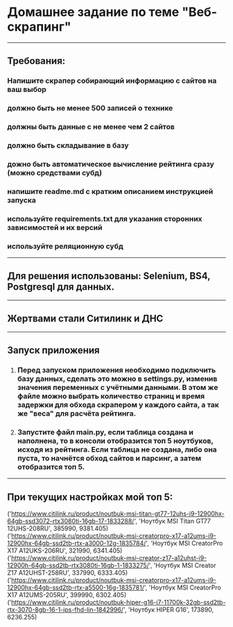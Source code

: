 # Домашнее задание по теме "Веб-скрапинг"

---

## Требования:

### Напишите скрапер собирающий информацию с сайтов на ваш выбор

### должно быть не менее 500 записей о технике

### должны быть данные с не менее чем 2 сайтов

### должно быть складывание в базу

### дожно быть автоматическое вычисление рейтинга сразу (можно средствами субд)

### напишите readme.md с кратким описанием инструкцией запуска

### используйте requirements.txt для указания сторонних зависимостей и их версий

### используйте реляционную субд

---

## Для решения использованы: Selenium, BS4, Postgresql для данных.

---

## Жертвами стали Ситилинк и ДНС

---

## Запуск приложения

1. ### Перед запуском приложения **необходимо подключить базу данных**, сделать это можно в **settings.py**, изменив значения переменных с учётными данными. В этом же файле можно выбрать количество страниц и время задержки для обхода скрапером у каждого сайта, а так же "веса" для расчёта рейтинга.

2. ### Запустите файл main.py, если таблица создана и наполнена, то в консоли отобразится топ 5 ноутбуков, исходя из рейтинга. Если таблица не создана, либо она пуста, то начнётся обход сайтов и парсинг, а затем отобразится топ 5.

---

## При текущих настройках мой топ 5:

('https://www.citilink.ru/product/noutbuk-msi-titan-gt77-12uhs-i9-12900hx-64gb-ssd3072-rtx3080ti-16gb-17-1833288/', 'Ноутбук MSI Titan GT77 12UHS-208RU', 385990, 9381.405)
('https://www.citilink.ru/product/noutbuk-msi-creatorpro-x17-a12ums-i9-12900hx-64gb-ssd2tb-rtx-a3000-12g-1835784/', 'Ноутбук MSI CreatorPro X17 A12UKS-206RU', 321990, 6341.405)
('https://www.citilink.ru/product/noutbuk-msi-creator-z17-a12uhst-i9-12900h-64gb-ssd2tb-rtx3080ti-16gb-1-1833275/', 'Ноутбук MSI Creator Z17 A12UHST-258RU', 337990, 6333.405)
('https://www.citilink.ru/product/noutbuk-msi-creatorpro-x17-a12ums-i9-12900hx-64gb-ssd2tb-rtx-a5500-16g-1835781/', 'Ноутбук MSI CreatorPro X17 A12UMS-205RU', 399990, 6302.405)
('https://www.citilink.ru/product/noutbuk-hiper-g16-i7-11700k-32gb-ssd2tb-rtx-3070-8gb-16-1-ips-fhd-lin-1842996/', 'Ноутбук HIPER G16', 173890, 6236.255)
